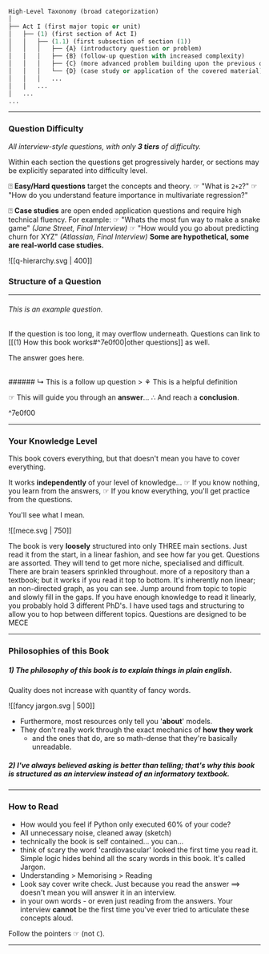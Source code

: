 ```python
High-Level Taxonomy (broad categorization)
│
├── Act I (first major topic or unit)
│   ├── (1) (first section of Act I)
│   │   ├── (1.1) (first subsection of section (1))
│   │   │   ├── {A} (introductory question or problem)
│   │   │   ├── {B} (follow-up question with increased complexity)
│   │   │   ├── {C} (more advanced problem building upon the previous ones)
│   │   │   └── {D} (case study or application of the covered material)
│   │   │   ...
│   │   ...
│   ...
...
```


---
### Question Difficulty

*All interview-style questions, with only **3 tiers** of difficulty.* 

Within each section the questions get progressively harder, or sections may be explicitly separated into difficulty level. 

⍰ **Easy/Hard questions** target the concepts and theory. 
☞ "What is `2+2`?"
☞ "How do you understand feature importance in multivariate regression?"

⍰ **Case studies** are open ended application questions and require high technical fluency. For example: 
☞ "Whats the most fun way to make a snake game" *(Jane Street, Final Interview)*
☞ "How would you go about predicting churn for XYZ" *(Atlassian, Final Interview)*
**Some are hypothetical, some are real-world case studies.** 

<div style="text-align: centre;">
</div>

![[q-hierarchy.svg | 400]]
### Structure of a Question

---

###### This is an example question.
If the question is too long, it may overflow underneath. Questions can link to [[(1) How this book works#^7e0f00|other questions]] as well.

The answer goes here. 

<br>
###### ↳ This is a follow up question
> ⚘ This is a helpful definition

☞ This will guide you through an **answer**...
∴ And reach a **conclusion**. 

^7e0f00

---

### Your Knowledge Level

This book covers everything, but that doesn't mean you have to cover everything. 

It works **independently** of your level of knowledge... 
☞ If you know nothing, you learn from the answers, 
☞ If you know everything, you'll get practice from the questions. 

You'll see what I mean. 

![[mece.svg | 750]]


The book is very **loosely** structured into only THREE main sections. Just read it from the start, in a linear fashion, and see how far you get. Questions are assorted. They will tend to get more niche, specialised and difficult. There are brain teasers sprinkled throughout. more of a repository than a textbook; but it works if you read it top to bottom. It's inherently non linear; an non-directed graph, as you can see. Jump around from topic to topic and slowly fill in the gaps. If you have enough knowledge to read it linearly, you probably hold 3 different PhD's. I have used tags and structuring to allow you to hop between different topics. Questions are designed to be MECE

---
### Philosophies of this Book

##### 1) The philosophy of this book is to explain things in plain english.

Quality does not increase with quantity of fancy words. 


![[fancy jargon.svg | 500]]


- Furthermore, most resources only tell you '**about**' models. 
- They don't really work through the exact mechanics of **how they work**
	- and the ones that do, are so math-dense that they're basically unreadable. 

##### 2) I've always believed **asking** is better than **telling**; that's why this book is structured as an interview instead of an informatory textbook. 

---
### How to Read

- How would you feel if Python only executed 60% of your code? 
- All unnecessary noise, cleaned away (sketch)
- technically the book is self contained... you can... 
- think of scary the word 'cardiovascular' looked the first time you read it. Simple logic hides behind all the scary words in this book. It's called Jargon. 
- Understanding > Memorising > Reading 
- Look say cover write check. Just because you read the answer $\implies$ doesn't mean you will answer it in an interview. 
-  in your own words - or even just reading from the answers. Your interview **cannot** be the first time you've ever tried to articulate these concepts aloud. 

Follow the pointers ☞ (not `C`). 

---
